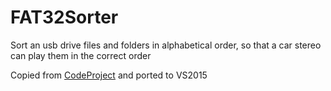 # FAT32Sorter
Sort an usb drive files and folders in alphabetical order, so that a car stereo can play them in the correct order

Copied from [CodeProject](http://www.codeproject.com/Articles/95721/FAT-Sorter) and ported to VS2015
